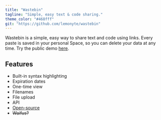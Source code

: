 ```yaml
---
title: "Wastebin"
tagline: "Simple, easy text & code sharing."
theme_color: "#468fff"
git: "https://github.com/lemonyte/wastebin"
---
```


Wastebin is a simple, easy way to share text and code using links.
Every paste is saved in your personal Space, so you can delete your data at any time.
Try the public demo [here](https://wastebin-1-h7591288.deta.app/readme.md).

## Features

- Built-in syntax highlighting
- Expiration dates
- One-time view
- Filenames
- File upload
- API
- [Open-source](https://github.com/lemonyte/wastebin)
- ~~Waifus?~~
